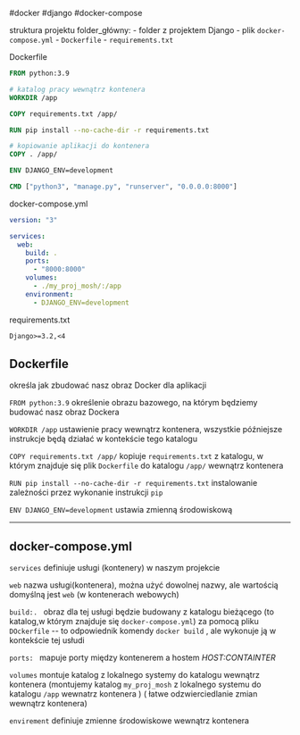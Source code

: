 #docker #django  #docker-compose 

struktura projektu
folder_główny:
	- folder z projektem Django
	- plik `docker-compose.yml`
	- `Dockerfile`
	- `requirements.txt`

Dockerfile
```Dockerfile
FROM python:3.9

# katalog pracy wewnątrz kontenera
WORKDIR /app

COPY requirements.txt /app/

RUN pip install --no-cache-dir -r requirements.txt

# kopiowanie aplikacji do kontenera
COPY . /app/

ENV DJANGO_ENV=development

CMD ["python3", "manage.py", "runserver", "0.0.0.0:8000"]

```

docker-compose.yml
```yml
version: "3"

services:
  web:
    build: .
    ports:
      - "8000:8000"
    volumes:
      - ./my_proj_mosh/:/app
    environment:
      - DJANGO_ENV=development
```

requirements.txt
```txt
Django>=3.2,<4

```


## Dockerfile
określa jak zbudować nasz obraz Docker dla aplikacji 


`FROM python:3.9` określenie obrazu bazowego, na którym będziemy budować nasz obraz Dockera

`WORKDIR /app` ustawienie pracy wewnątrz kontenera, wszystkie późniejsze instrukcje będą działać w kontekście tego katalogu

`COPY requirements.txt /app/` kopiuje `requirements.txt` z katalogu, w którym znajduje się plik `Dockerfile` do katalogu `/app/` wewnątrz kontenera

`RUN pip install --no-cache-dir -r requirements.txt` instalowanie zależności przez wykonanie instrukcji `pip`

`ENV DJANGO_ENV=development` ustawia zmienną środowiskową 


-----
## docker-compose.yml

`services` definiuje usługi (kontenery) w naszym projekcie 

`web` nazwa usługi(kontenera), można użyć dowolnej nazwy, ale wartością domyślną jest `web` (w kontenerach webowych)

`build:. ` obraz dla tej usługi będzie budowany z katalogu bieżącego (to katalog,w którym znajduje się `docker-compose.yml`) za pomocą pliku `DOckerfile` -- to odpowiednik komendy `docker build` , ale wykonuje ją w kontekście tej usłudi

`ports: ` mapuje porty między kontenerem a hostem *HOST:CONTAINTER*

`volumes` montuje katalog z lokalnego systemy do katalogu wewnątrz kontenera (montujemy katalog `my_proj_mosh` z lokalnego systemu do katalogu `/app` wewnatrz kontenera ) ( łatwe odzwierciedlanie zmian wewnątrz kontenera)

`envirement`  definiuje zmienne środowiskowe wewnątrz kontenera












